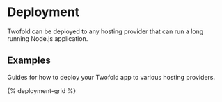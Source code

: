 # Deployment

Twofold can be deployed to any hosting provider that can run a long running Node.js application.

## Examples

Guides for how to deploy your Twofold app to various hosting providers.

{% deployment-grid %}
